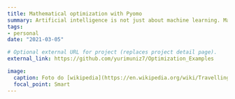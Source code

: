 ```yaml
---
title: Mathematical optimization with Pyomo
summary: Artificial intelligence is not just about machine learning. Mathematical optimization is the perfect tool for harnessing business decision making, while it also [adds value to predictive models](https://www.youtube.com/watch?v=aHvFSkXvucI&ab_channel=GurobiOptimization). In this repository you find some optimization solved problems with [Pyomo](http://www.pyomo.org/).
tags:
- personal
date: "2021-03-05"

# Optional external URL for project (replaces project detail page).
external_link: https://github.com/yurimuniz7/Optimization_Examples

image:
  caption: Foto do [wikipedia](https://en.wikipedia.org/wiki/Travelling_salesman_problem)
  focal_point: Smart
---
```

